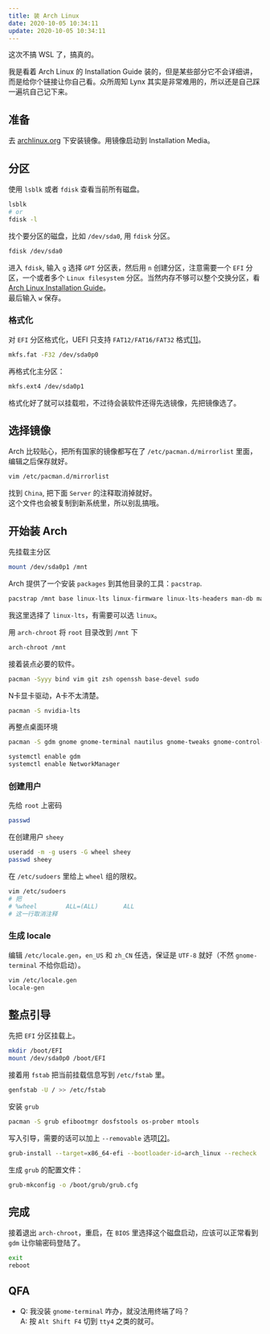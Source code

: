```yaml
---
title: 装 Arch Linux
date: 2020-10-05 10:34:11
update: 2020-10-05 10:34:11
---
```


这次不搞 WSL 了，搞真的。

<!--more-->

我是看着 Arch Linux 的 Installation Guide 装的，但是某些部分它不会详细讲，而是给你个链接让你自己看。众所周知 Lynx 其实是非常难用的，所以还是自己踩一遍坑自己记下来。

## 准备

去 [archlinux.org](https://archlinux.org/download/) 下安装镜像。用镜像启动到 Installation Media。  

## 分区

使用 `lsblk` 或者 `fdisk` 查看当前所有磁盘。

```sh
lsblk
# or
fdisk -l
```

找个要分区的磁盘，比如 `/dev/sda0`, 用 `fdisk` 分区。

```sh
fdisk /dev/sda0
```

进入 `fdisk`, 输入 `g` 选择 `GPT` 分区表，然后用 `n` 创建分区，注意需要一个 `EFI` 分区，一个或者多个 `Linux filesystem` 分区。当然内存不够可以整个交换分区，看 [Arch Linux Installation Guide](https://wiki.archlinux.org/index.php/Installation_guide#Partition_the_disks)。  
最后输入 `w` 保存。

### 格式化

对 `EFI` 分区格式化，UEFI 只支持 `FAT12/FAT16/FAT32` 格式[[1]][fat]。

```sh
mkfs.fat -F32 /dev/sda0p0
```

再格式化主分区：

```sh
mkfs.ext4 /dev/sda0p1
```

格式化好了就可以挂载啦，不过待会装软件还得先选镜像，先把镜像选了。

## 选择镜像

Arch 比较贴心，把所有国家的镜像都写在了 `/etc/pacman.d/mirrorlist` 里面，编辑之后保存就好。

```sh
vim /etc/pacman.d/mirrorlist
```

找到 `China`, 把下面 `Server` 的注释取消掉就好。  
这个文件也会被复制到新系统里，所以别乱搞哦。

## 开始装 Arch

先挂载主分区

```sh
mount /dev/sda0p1 /mnt
```

Arch 提供了一个安装 `packages` 到其他目录的工具：`pacstrap`.

```sh
pacstrap /mnt base linux-lts linux-firmware linux-lts-headers man-db man-pages
```

我这里选择了 `linux-lts`，有需要可以选 `linux`。

用 `arch-chroot` 将 `root` 目录改到 `/mnt` 下

```sh
arch-chroot /mnt
```

接着装点必要的软件。

```sh
pacman -Syyy bind vim git zsh openssh base-devel sudo
```

N卡显卡驱动，A卡不太清楚。

```sh
pacman -S nvidia-lts
```

再整点桌面环境

```sh
pacman -S gdm gnome gnome-terminal nautilus gnome-tweaks gnome-control-center adwaita-icon-theme arc-gtk-theme networkmanager

systemctl enable gdm
systemctl enable NetworkManager
```

### 创建用户

先给 `root` 上密码
```sh
passwd
```

在创建用户 `sheey`

```sh
useradd -m -g users -G wheel sheey
passwd sheey
```

在 `/etc/sudoers` 里给上 `wheel` 组的限权。

```sh
vim /etc/sudoers
# 把
# %wheel        ALL=(ALL)       ALL
# 这一行取消注释
```

### 生成 locale

编辑 `/etc/locale.gen`，`en_US` 和 `zh_CN` 任选，保证是 `UTF-8` 就好（不然 `gnome-terminal` 不给你启动）。

```sh
vim /etc/locale.gen
locale-gen
```

## 整点引导

先把 `EFI` 分区挂载上。

```sh
mkdir /boot/EFI
mount /dev/sda0p0 /boot/EFI
```

接着用 `fstab` 把当前挂载信息写到 `/etc/fstab` 里。

```sh
genfstab -U / >> /etc/fstab
```

安装 `grub`

```sh
pacman -S grub efibootmgr dosfstools os-prober mtools
```

写入引导，需要的话可以加上 `--removable` 选项[[2]][grub-removable]。

```sh
grub-install --target=x86_64-efi --bootloader-id=arch_linux --recheck
```

生成 `grub` 的配置文件：

```sh
grub-mkconfig -o /boot/grub/grub.cfg
```

## 完成

接着退出 `arch-chroot`，重启，在 `BIOS` 里选择这个磁盘启动，应该可以正常看到 `gdm` 让你输密码登陆了。

```sh
exit
reboot
```

## QFA

- Q: 我没装 `gnome-terminal` 咋办，就没法用终端了吗？  
  A: 按 `Alt Shift F4` 切到 `tty4` 之类的就可。

[fat]: https://wiki.archlinux.org/index.php/EFI_system_partition
[grub-removable]: https://wiki.archlinux.org/index.php/GRUB#Installation_2